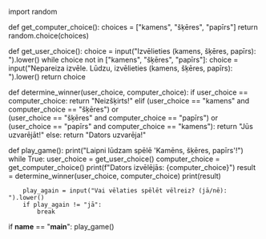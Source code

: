 import random

def get_computer_choice():
    choices = ["kamens", "šķēres", "papīrs"]
    return random.choice(choices)

def get_user_choice():
    choice = input("Izvēlieties (kamens, šķēres, papīrs): ").lower()
    while choice not in ["kamens", "šķēres", "papīrs"]:
        choice = input("Nepareiza izvēle. Lūdzu, izvēlieties (kamens, šķēres, papīrs): ").lower()
    return choice

def determine_winner(user_choice, computer_choice):
    if user_choice == computer_choice:
        return "Neizšķirts!"
    elif (user_choice == "kamens" and computer_choice == "šķēres") or \
         (user_choice == "šķēres" and computer_choice == "papīrs") or \
         (user_choice == "papīrs" and computer_choice == "kamens"):
        return "Jūs uzvarējāt!"
    else:
        return "Dators uzvarēja!"

def play_game():
    print("Laipni lūdzam spēlē 'Kamēns, šķēres, papīrs'!")
    while True:
        user_choice = get_user_choice()
        computer_choice = get_computer_choice()
        print(f"Dators izvēlējās: {computer_choice}")
        result = determine_winner(user_choice, computer_choice)
        print(result)

        play_again = input("Vai vēlaties spēlēt vēlreiz? (jā/nē): ").lower()
        if play_again != "jā":
            break

if __name__ == "__main__":
    play_game()
